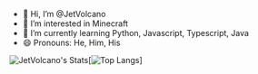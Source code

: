 - 👋 Hi, I’m @JetVolcano
- 👀 I’m interested in Minecraft
- 🌱 I’m currently learning Python, Javascript, Typescript, Java
- 😄 Pronouns: He, Him, His

![JetVolcano's Stats](https://github-readme-stats.vercel.app/api?username=JetVolcano&show_icons=true&theme=dracula)[![Top Langs](https://github-readme-stats.vercel.app/api/top-langs/?username=JetVolcano)]
